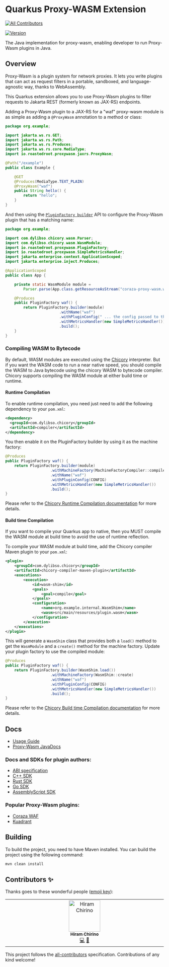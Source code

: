 # Quarkus Proxy-WASM Extension
<!-- ALL-CONTRIBUTORS-BADGE:START - Do not remove or modify this section -->
[![All Contributors](https://img.shields.io/badge/all_contributors-1-orange.svg?style=flat-square)](#contributors-)
<!-- ALL-CONTRIBUTORS-BADGE:END -->

[![Version](https://img.shields.io/maven-central/v/io.quarkiverse.proxy-wasm/quarkus-proxy-wasm?logo=apache-maven&style=flat-square)](https://central.sonatype.com/artifact/io.quarkiverse.proxy-wasm/quarkus-proxy-wasm-parent)

The Java implementation for proxy-wasm, enabling developer to run Proxy-Wasm plugins in Java.

## Overview

Proxy-Wasm is a plugin system for network proxies. It lets you write plugins that can act as request filters in a
portable, sandboxed, and language-agnostic way, thanks to WebAssembly.

This Quarkus extension allows you to use Proxy-Wasm plugins to filter requests to Jakarta REST (formerly known as JAX-RS)
endpoints.

Adding a Proxy-Wasm plugin to a JAX-RS for a "waf" proxy-wasm module is as simple as adding a `@ProxyWasm` annotation 
to a method or class:

```java
package org.example;

import jakarta.ws.rs.GET;
import jakarta.ws.rs.Path;
import jakarta.ws.rs.Produces;
import jakarta.ws.rs.core.MediaType;
import io.roastedroot.proxywasm.jaxrs.ProxyWasm;

@Path("/example")
public class Example {

    @GET
    @Produces(MediaType.TEXT_PLAIN)
    @ProxyWasm("waf")
    public String hello() {
        return "hello";
    }
}
```

And then using the [`PluginFactory builder`](https://javadoc.io/doc/io.roastedroot/proxy-wasm-java-host/latest/io/roastedroot/proxywasm/PluginFactory.Builder.html) API to configure the Proxy-Wasm plugin that has a matching name:

```java
package org.example;

import com.dylibso.chicory.wasm.Parser;
import com.dylibso.chicory.wasm.WasmModule;
import io.roastedroot.proxywasm.PluginFactory;
import io.roastedroot.proxywasm.SimpleMetricsHandler;
import jakarta.enterprise.context.ApplicationScoped;
import jakarta.enterprise.inject.Produces;

@ApplicationScoped
public class App {

    private static WasmModule module =
        Parser.parse(App.class.getResourceAsStream("coraza-proxy-wasm.wasm"));

    @Produces
    public PluginFactory waf() {
        return PluginFactory.builder(module)
                        .withName("waf")
                        .withPluginConfig(" ... the config passed to the plugin ... ")
                        .withMetricsHandler(new SimpleMetricsHandler())
                        .build();
    }
}
```

### Compiling WASM to Bytecode

By default, WASM modules are executed using the [Chicory](https://chicory.dev/) interpreter.  But if you want the WASM code to
run a near native speed, you should compile the WASM to Java bytecode using the chicory WASM to bytecode compiler.
Chicory supports compiling the WASM module at either build time or runtime.  

#### Runtime Compilation

To enable runtime compilation, you need just need to add the following dependency to your `pom.xml`:

```xml  
<dependency>
  <groupId>com.dylibso.chicory</groupId>
  <artifactId>compiler</artifactId>
</dependency>
```

You then enable it on the PluginFactory builder by using it as the machine factory:

```java
@Produces
public PluginFactory waf() {
    return PluginFactory.builder(module)
                    .withMachineFactory(MachineFactoryCompiler::compile)
                    .withName("waf")
                    .withPluginConfig(CONFIG)
                    .withMetricsHandler(new SimpleMetricsHandler())
                    .build();
}
```

Please refer to the [Chicory Runtime Compilation documentation](https://chicory.dev/docs/usage/runtime-compiler)
for more details.

#### Build time Compilation

If you want to compile your Quarkus app to native,  then you MUST compile the WASM module at build time to avoid the use 
of runtime reflection.  

To compile your WASM module at build time, add the Chicory compiler Maven plugin to your `pom.xml`:

```xml
<plugin>
    <groupId>com.dylibso.chicory</groupId>
    <artifactId>chicory-compiler-maven-plugin</artifactId>
    <executions>
        <execution>
            <id>wasm-shim</id>
            <goals>
                <goal>compile</goal>
            </goals>
            <configuration>
                <name>org.example.internal.WasmShim</name>
                <wasm>src/main/resources/plugin.wasm</wasm>
            </configuration>
        </execution>
    </executions>
</plugin>
```

This will generate a `WasmShim` class that provides both a `load()` method to get the `WasmModule` and a `create()` 
method for the machine factory. Update your plugin factory to use the compiled module:

```java
@Produces
public PluginFactory waf() {
    return PluginFactory.builder(WasmShim.load())
                    .withMachineFactory(WasmShim::create)
                    .withName("waf")
                    .withPluginConfig(CONFIG)
                    .withMetricsHandler(new SimpleMetricsHandler())
                    .build();
}
```

Please refer to the [Chicory Build time Compilation documentation](https://chicory.dev/docs/usage/build-time-compiler)
for more details.

## Docs

* [Usage Guide](./docs/modules/ROOT/pages/index.adoc)
* [Proxy-Wasm JavaDocs](https://javadoc.io/doc/io.roastedroot/proxy-wasm-java-host/latest/io/roastedroot/proxywasm/package-summary.html)

### Docs and SDKs for plugin authors:

* [ABI specification](https://github.com/istio-ecosystem/wasm-extensions[Proxy-Wasm)
* [C++ SDK](https://github.com/proxy-wasm/proxy-wasm-cpp-sdk[Proxy-Wasm)
* [Rust SDK](https://github.com/proxy-wasm/proxy-wasm-rust-sdk[Proxy-Wasm)
* [Go SDK](https://github.com/proxy-wasm/proxy-wasm-go-sdk[Proxy-Wasm)
* [AssemblyScript SDK](https://github.com/solo-io/proxy-runtime[Proxy-Wasm)

### Popular Proxy-Wasm plugins:

* [Coraza WAF](link:https://github.com/corazawaf/coraza-proxy-wasm)
* [Kuadrant](link:https://github.com/Kuadrant/wasm-shim/)


## Building

To build the project, you need to have Maven installed. You can build the project using the following command:

```bash
mvn clean install
```

## Contributors ✨

Thanks goes to these wonderful people ([emoji key](https://allcontributors.org/docs/en/emoji-key)):

<!-- ALL-CONTRIBUTORS-LIST:START - Do not remove or modify this section -->
<!-- prettier-ignore-start -->
<!-- markdownlint-disable -->
<table>
  <tbody>
    <tr>
      <td align="center" valign="top" width="14.28%"><a href="http://hiramchirino.com"><img src="https://avatars.githubusercontent.com/u/103255?v=4?s=100" width="100px;" alt="Hiram Chirino"/><br /><sub><b>Hiram Chirino</b></sub></a><br /><a href="https://github.com/quarkiverse/quarkus-proxy-wasm/commits?author=chirino" title="Code">💻</a> <a href="#maintenance-chirino" title="Maintenance">🚧</a></td>
    </tr>
  </tbody>
</table>

<!-- markdownlint-restore -->
<!-- prettier-ignore-end -->

<!-- ALL-CONTRIBUTORS-LIST:END -->

This project follows the [all-contributors](https://github.com/all-contributors/all-contributors) specification. Contributions of any kind welcome!